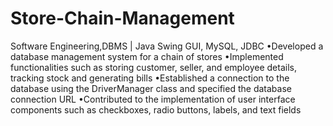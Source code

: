 # Store-Chain-Management
Software Engineering,DBMS | Java Swing GUI, MySQL, JDBC
•Developed a database management system for a chain of stores
•Implemented functionalities such as storing customer, seller, and employee
details, tracking stock and generating bills
•Established a connection to the database using the DriverManager class
and specified the database connection URL
•Contributed to the implementation of user interface components such as
checkboxes, radio buttons, labels, and text fields
